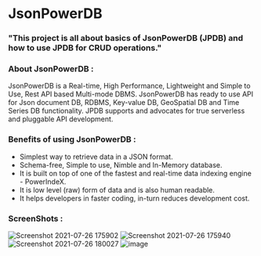 # JsonPowerDB
### "This project is all about basics of JsonPowerDB (JPDB) and how to use JPDB for CRUD operations."
### About JsonPowerDB :
JsonPowerDB is a Real-time, High Performance, Lightweight and Simple to Use, Rest API based Multi-mode DBMS. JsonPowerDB has ready to use API for Json document DB, RDBMS, Key-value DB, GeoSpatial DB and Time Series DB functionality. JPDB supports and advocates for true serverless and pluggable API development.
### Benefits of using JsonPowerDB : 
* Simplest way to retrieve data in a JSON format.
* Schema-free, Simple to use, Nimble and In-Memory database.
* It is built on top of one of the fastest and real-time data indexing engine - PowerIndeX.
* It is low level (raw) form of data and is also human readable.
* It helps developers in faster coding, in-turn reduces development cost.
###  ScreenShots : 
![Screenshot 2021-07-26 175902](https://user-images.githubusercontent.com/76084504/126988981-c8c250b1-a562-42f5-a3f6-2022151ab2a5.png)
![Screenshot 2021-07-26 175940](https://user-images.githubusercontent.com/76084504/126988977-49aa1113-3b8d-483b-89da-926cc0df8c3e.png)
![Screenshot 2021-07-26 180027](https://user-images.githubusercontent.com/76084504/126988979-1b982b36-8782-47ad-bc19-67b2e670c2d3.png)
![image](https://user-images.githubusercontent.com/76084504/126989375-052374ff-b9be-4245-a42a-f32f1f263de5.png)


